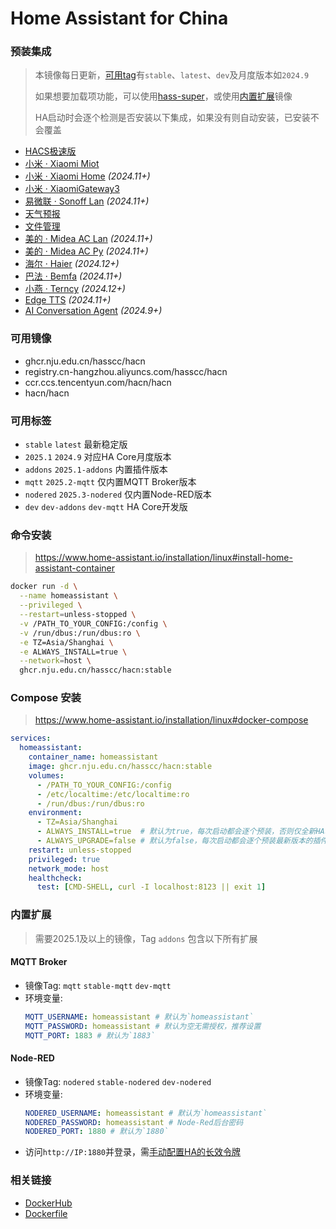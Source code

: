 # Home Assistant for China

### 预装集成
> 本镜像每日更新，[可用tag](https://github.com/hasscc/hass-docker/pkgs/container/hacn/versions?filters[version_type]=tagged)有`stable`、`latest`、`dev`及月度版本如`2024.9`
>
> 如果想要加载项功能，可以使用[hass-super](https://github.com/hasscc/hass-super)，或使用[内置扩展](#addons)镜像
>
> HA启动时会逐个检测是否安装以下集成，如果没有则自动安装，已安装不会覆盖

- [HACS极速版](https://hacs.vip)
- [小米 · Xiaomi Miot](https://github.com/al-one/hass-xiaomi-miot)
- [小米 · Xiaomi Home](https://github.com/XiaoMi/ha_xiaomi_home) _(2024.11+)_
- [小米 · XiaomiGateway3](https://github.com/AlexxIT/XiaomiGateway3)
- [易微联 · Sonoff Lan](https://github.com/AlexxIT/SonoffLAN) _(2024.11+)_
- [天气预报](https://github.com/hasscc/tianqi)
- [文件管理](https://github.com/shaonianzhentan/ha_file_explorer)
- [美的 · Midea AC Lan](https://github.com/georgezhao2010/midea_ac_lan) _(2024.11+)_
- [美的 · Midea AC Py](https://github.com/mill1000/midea-ac-py) _(2024.11+)_
- [海尔 · Haier](https://github.com/banto6/haier) _(2024.12+)_
- [巴法 · Bemfa](https://github.com/larry-wong/bemfa) _(2024.11+)_
- [小燕 · Terncy](https://github.com/rxwen/homeassistant-terncy-component) _(2024.12+)_
- [Edge TTS](https://github.com/hasscc/hass-edge-tts) _(2024.11+)_
- [AI Conversation Agent](https://github.com/hasscc/ai-conversation) _(2024.9+)_


### 可用镜像
* ghcr.nju.edu.cn/hasscc/hacn
* registry.cn-hangzhou.aliyuncs.com/hasscc/hacn
* ccr.ccs.tencentyun.com/hacn/hacn
* hacn/hacn

### 可用标签
* `stable` `latest` 最新稳定版
* `2025.1` `2024.9` 对应HA Core月度版本
* `addons` `2025.1-addons` 内置插件版本
* `mqtt` `2025.2-mqtt` 仅内置MQTT Broker版本
* `nodered` `2025.3-nodered` 仅内置Node-RED版本
* `dev` `dev-addons` `dev-mqtt` HA Core开发版


### 命令安装
> https://www.home-assistant.io/installation/linux#install-home-assistant-container

```bash
docker run -d \
  --name homeassistant \
  --privileged \
  --restart=unless-stopped \
  -v /PATH_TO_YOUR_CONFIG:/config \
  -v /run/dbus:/run/dbus:ro \
  -e TZ=Asia/Shanghai \
  -e ALWAYS_INSTALL=true \
  --network=host \
  ghcr.nju.edu.cn/hasscc/hacn:stable
```

### Compose 安装
> https://www.home-assistant.io/installation/linux#docker-compose

```yaml
services:
  homeassistant:
    container_name: homeassistant
    image: ghcr.nju.edu.cn/hasscc/hacn:stable
    volumes:
      - /PATH_TO_YOUR_CONFIG:/config
      - /etc/localtime:/etc/localtime:ro
      - /run/dbus:/run/dbus:ro
    environment:
      - TZ=Asia/Shanghai
      - ALWAYS_INSTALL=true  # 默认为true，每次启动都会逐个预装，否则仅全新HA才会预装
      - ALWAYS_UPGRADE=false # 默认为false，每次启动都会逐个预装最新版本的插件
    restart: unless-stopped
    privileged: true
    network_mode: host
    healthcheck:
      test: [CMD-SHELL, curl -I localhost:8123 || exit 1]
```


### 内置扩展
<a name="addons"></a>

> 需要2025.1及以上的镜像，Tag `addons` 包含以下所有扩展

#### MQTT Broker
- 镜像Tag: `mqtt` `stable-mqtt` `dev-mqtt`
- 环境变量:
  ```yaml
  MQTT_USERNAME: homeassistant # 默认为`homeassistant`
  MQTT_PASSWORD: homeassistant # 默认为空无需授权，推荐设置
  MQTT_PORT: 1883 # 默认为`1883`
  ```

#### Node-RED
- 镜像Tag: `nodered` `stable-nodered` `dev-nodered`
- 环境变量:
  ```yaml
  NODERED_USERNAME: homeassistant # 默认为`homeassistant`
  NODERED_PASSWORD: homeassistant # Node-Red后台密码
  NODERED_PORT: 1880 # 默认为`1880`
  ```
- 访问`http://IP:1880`并登录，需[手动配置HA的长效令牌](https://zachowj.github.io/node-red-contrib-home-assistant-websocket/guide/#configuration)


### 相关链接
- [DockerHub](https://hub.docker.com/r/hacn/hacn)
- [Dockerfile](https://github.com/hasscc/hass-docker/blob/main/Dockerfile)
